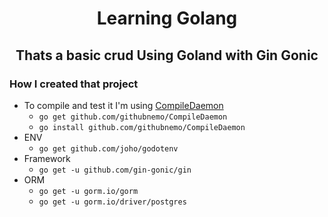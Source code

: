 # <center>**Learning Golang**

## <center>**Thats a basic crud Using Goland with Gin Gonic**

### How I created that project
*  To compile and test it I'm using  [CompileDaemon](https://github.com/githubnemo/CompileDaemon)
   * ```go get github.com/githubnemo/CompileDaemon```
   * ```go install github.com/githubnemo/CompileDaemon```
* ENV
  * ```go get github.com/joho/godotenv```
* Framework
  * ```go get -u github.com/gin-gonic/gin```
* ORM
  * ```go get -u gorm.io/gorm```
  * ```go get -u gorm.io/driver/postgres```
